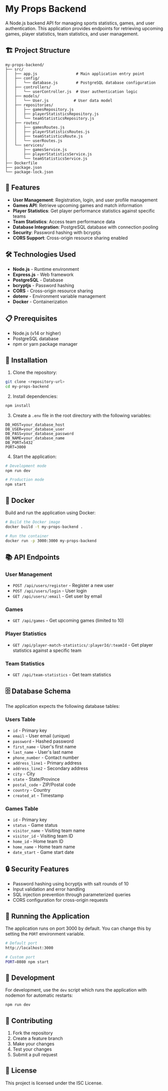# My Props Backend

A Node.js backend API for managing sports statistics, games, and user authentication. This application provides endpoints for retrieving upcoming games, player statistics, team statistics, and user management.

## 🏗️ Project Structure

```
my-props-backend/
├── src/
│   ├── app.js                 # Main application entry point
│   ├── config/
│   │   └── database.js        # PostgreSQL database configuration
│   ├── controllers/
│   │   └── userController.js  # User authentication logic
│   ├── models/
│   │   └── User.js           # User data model
│   ├── repositories/
│   │   ├── gamesRepository.js
│   │   ├── playerStatisticsRepository.js
│   │   └── teamStatisticsRepository.js
│   ├── routes/
│   │   ├── gamesRoutes.js
│   │   ├── playerStatisticsRoutes.js
│   │   ├── teamStatisticsRoute.js
│   │   └── userRoutes.js
│   └── services/
│       ├── gamesService.js
│       ├── playerStatisticsService.js
│       └── teamStatisticsService.js
├── Dockerfile
├── package.json
└── package-lock.json
```

## 🚀 Features

- **User Management**: Registration, login, and user profile management
- **Games API**: Retrieve upcoming games and match information
- **Player Statistics**: Get player performance statistics against specific teams
- **Team Statistics**: Access team performance data
- **Database Integration**: PostgreSQL database with connection pooling
- **Security**: Password hashing with bcryptjs
- **CORS Support**: Cross-origin resource sharing enabled

## 🛠️ Technologies Used

- **Node.js** - Runtime environment
- **Express.js** - Web framework
- **PostgreSQL** - Database
- **bcryptjs** - Password hashing
- **CORS** - Cross-origin resource sharing
- **dotenv** - Environment variable management
- **Docker** - Containerization

## 📋 Prerequisites

- Node.js (v14 or higher)
- PostgreSQL database
- npm or yarn package manager

## 🔧 Installation

1. Clone the repository:
```bash
git clone <repository-url>
cd my-props-backend
```

2. Install dependencies:
```bash
npm install
```

3. Create a `.env` file in the root directory with the following variables:
```env
DB_HOST=your_database_host
DB_USER=your_database_user
DB_PASS=your_database_password
DB_NAME=your_database_name
DB_PORT=5432
PORT=3000
```

4. Start the application:
```bash
# Development mode
npm run dev

# Production mode
npm start
```

## 🐳 Docker

Build and run the application using Docker:

```bash
# Build the Docker image
docker build -t my-props-backend .

# Run the container
docker run -p 3000:3000 my-props-backend
```

## 📚 API Endpoints

### User Management
- `POST /api/users/register` - Register a new user
- `POST /api/users/login` - User login
- `GET /api/users/:email` - Get user by email

### Games
- `GET /api/games` - Get upcoming games (limited to 10)

### Player Statistics
- `GET /api/player-match-statistics/:playerId/:teamId` - Get player statistics against a specific team

### Team Statistics
- `GET /api/team-statistics` - Get team statistics

## 🗄️ Database Schema

The application expects the following database tables:

### Users Table
- `id` - Primary key
- `email` - User email (unique)
- `password` - Hashed password
- `first_name` - User's first name
- `last_name` - User's last name
- `phone_number` - Contact number
- `address_line1` - Primary address
- `address_line2` - Secondary address
- `city` - City
- `state` - State/Province
- `postal_code` - ZIP/Postal code
- `country` - Country
- `created_at` - Timestamp

### Games Table
- `id` - Primary key
- `status` - Game status
- `visitor_name` - Visiting team name
- `visitor_id` - Visiting team ID
- `home_id` - Home team ID
- `home_name` - Home team name
- `date_start` - Game start date

## 🔒 Security Features

- Password hashing using bcryptjs with salt rounds of 10
- Input validation and error handling
- SQL injection prevention through parameterized queries
- CORS configuration for cross-origin requests

## 🚦 Running the Application

The application runs on port 3000 by default. You can change this by setting the `PORT` environment variable.

```bash
# Default port
http://localhost:3000

# Custom port
PORT=8080 npm start
```

## 📝 Development

For development, use the `dev` script which runs the application with nodemon for automatic restarts:

```bash
npm run dev
```

## 🤝 Contributing

1. Fork the repository
2. Create a feature branch
3. Make your changes
4. Test your changes
5. Submit a pull request

## 📄 License

This project is licensed under the ISC License.
